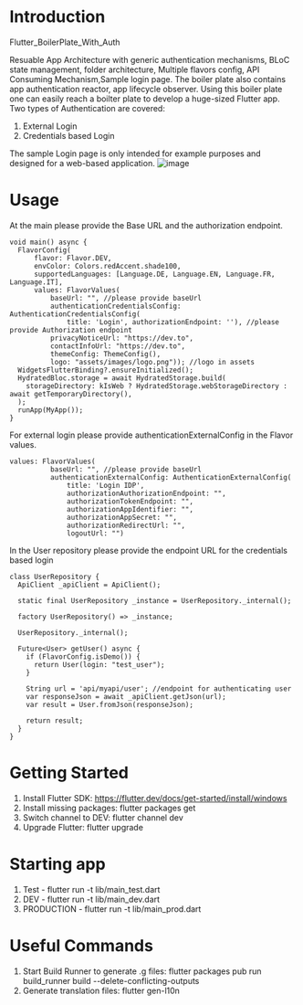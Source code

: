 

# Introduction 
Flutter_BoilerPlate_With_Auth

Resuable App Architecture with generic authentication mechanisms, BLoC state management, folder architecture, Multiple flavors config, API Consuming Mechanism,Sample login page. The boiler plate also contains app authentication reactor, app lifecycle observer. 
Using this boiler plate one can easily reach a boilter plate to develop a huge-sized Flutter app. 
Two types of Authentication are covered:
1. External Login
2. Credentials based Login

The sample Login page is only intended for example purposes and designed for a web-based application. 
![image](https://user-images.githubusercontent.com/23314441/198387317-8e34bff0-a6e2-49bf-9dad-51cc051124cb.png)
# Usage
At the main please provide the Base URL and the authorization endpoint. 

```
void main() async {
  FlavorConfig(
      flavor: Flavor.DEV,
      envColor: Colors.redAccent.shade100,
      supportedLanguages: [Language.DE, Language.EN, Language.FR, Language.IT],
      values: FlavorValues(
          baseUrl: "", //please provide baseUrl
          authenticationCredentialsConfig: AuthenticationCredentialsConfig(
              title: 'Login', authorizationEndpoint: ''), //please provide Authorization endpoint
          privacyNoticeUrl: "https://dev.to",
          contactInfoUrl: "https://dev.to",
          themeConfig: ThemeConfig(),
          logo: "assets/images/logo.png")); //logo in assets
  WidgetsFlutterBinding?.ensureInitialized();
  HydratedBloc.storage = await HydratedStorage.build(
    storageDirectory: kIsWeb ? HydratedStorage.webStorageDirectory : await getTemporaryDirectory(),
  );
  runApp(MyApp());
}
```

For external login please provide authenticationExternalConfig in the Flavor values.
```
values: FlavorValues(
          baseUrl: "", //please provide baseUrl
          authenticationExternalConfig: AuthenticationExternalConfig(
              title: 'Login IDP',
              authorizationAuthorizationEndpoint: "",
              authorizationTokenEndpoint: "",
              authorizationAppIdentifier: "",
              authorizationAppSecret: "",
              authorizationRedirectUrl: "",
              logoutUrl: "")
```
In the User repository please provide the  endpoint URL for the credentials based login 
```
class UserRepository {
  ApiClient _apiClient = ApiClient();

  static final UserRepository _instance = UserRepository._internal();

  factory UserRepository() => _instance;

  UserRepository._internal();

  Future<User> getUser() async {
    if (FlavorConfig.isDemo()) {
      return User(login: "test_user");
    }

    String url = 'api/myapi/user'; //endpoint for authenticating user
    var responseJson = await _apiClient.getJson(url);
    var result = User.fromJson(responseJson);

    return result;
  }
}

```
# Getting Started
1. Install Flutter SDK: https://flutter.dev/docs/get-started/install/windows
2. Install missing packages: flutter packages get
3. Switch channel to DEV: flutter channel dev
4. Upgrade Flutter: flutter upgrade

# Starting app
1. Test - flutter run -t lib/main_test.dart
2. DEV - flutter run -t lib/main_dev.dart
3. PRODUCTION - flutter run -t lib/main_prod.dart

# Useful Commands
1. Start Build Runner to generate .g files: flutter packages pub run build_runner build --delete-conflicting-outputs 
2. Generate translation files: flutter gen-l10n

